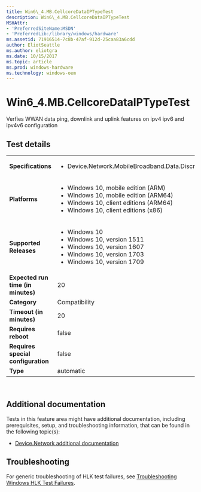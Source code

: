 ```yaml
---
title: Win6\_4.MB.CellcoreDataIPTypeTest
description: Win6\_4.MB.CellcoreDataIPTypeTest
MSHAttr:
- 'PreferredSiteName:MSDN'
- 'PreferredLib:/library/windows/hardware'
ms.assetid: 71916514-7c8b-47af-912d-25caa83a6cdd
author: EliotSeattle
ms.author: eliotgra
ms.date: 10/15/2017
ms.topic: article
ms.prod: windows-hardware
ms.technology: windows-oem
---
```


# <span id="p_hlk_test.f1c55ae4-6baa-466d-9497-a3827f3e314d"></span>Win6\_4.MB.CellcoreDataIPTypeTest


Verfies WWAN data ping, downlink and uplink features on ipv4 ipv6 and ipv4v6 configuration

## Test details
|||
|---|---|
| **Specifications**  | <ul><li>Device.Network.MobileBroadband.Data.Discretional</li></ul> |  
| **Platforms**   | <ul><li>Windows 10, mobile edition (ARM)</li><li>Windows 10, mobile edition (ARM64)</li><li>Windows 10, client editions (ARM64)</li><li>Windows 10, client editions (x86)</li></ul> |
| **Supported Releases** | <ul><li>Windows 10</li><li>Windows 10, version 1511</li><li>Windows 10, version 1607</li><li>Windows 10, version 1703</li><li>Windows 10, version 1709</li></ul> |
|**Expected run time (in minutes)**| 20 |
|**Category**| Compatibility |
|**Timeout (in minutes)**| 20 |
|**Requires reboot**| false |
|**Requires special configuration**| false |
|**Type**| automatic |

 

## <span id="Additional_documentation"></span><span id="additional_documentation"></span><span id="ADDITIONAL_DOCUMENTATION"></span>Additional documentation


Tests in this feature area might have additional documentation, including prerequisites, setup, and troubleshooting information, that can be found in the following topic(s):

-   [Device.Network additional documentation](device-network-additional-documentation.md)

## <span id="Troubleshooting"></span><span id="troubleshooting"></span><span id="TROUBLESHOOTING"></span>Troubleshooting


For generic troubleshooting of HLK test failures, see [Troubleshooting Windows HLK Test Failures](..\user\troubleshooting-windows-hlk-test-failures.md).

 

 






